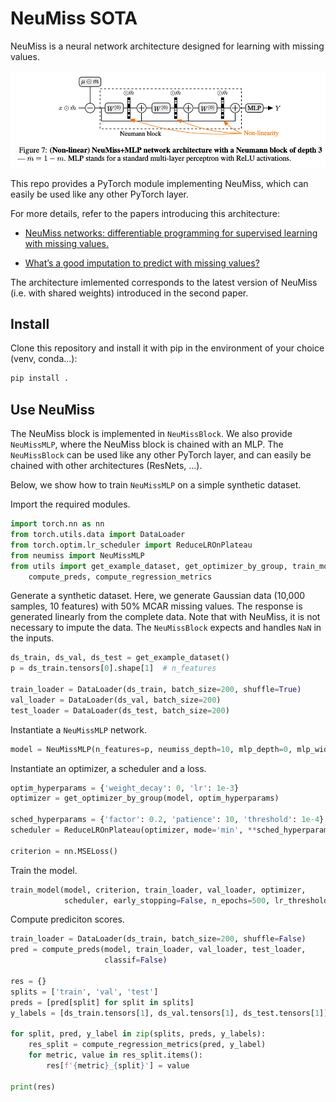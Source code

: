 # NeuMiss SOTA

NeuMiss is a neural network architecture designed for learning with missing values.

![image](./NeuMiss.png)

This repo provides a PyTorch module implementing NeuMiss, which can easily be used like any other PyTorch layer.

For more details, refer to the papers introducing this architecture:
* [NeuMiss networks: differentiable programming for supervised learning with missing values.](https://proceedings.neurips.cc/paper/2020/file/42ae1544956fbe6e09242e6cd752444c-Paper.pdf)

* [What’s a good imputation to predict with missing values?](https://papers.nips.cc/paper/2021/file/5fe8fdc79ce292c39c5f209d734b7206-Paper.pdf)

The architecture imlemented corresponds to the latest version of NeuMiss (i.e. with shared weights) introduced in the second paper.


## Install
Clone this repository and install it with pip in the environment of your choice (venv, conda...):
```bash
pip install .
```

## Use NeuMiss
The NeuMiss block is implemented in `NeuMissBlock`. We also provide `NeuMissMLP`, where the NeuMiss block is chained with an MLP. The `NeuMissBlock` can be used like any other PyTorch layer, and can easily be chained with other architectures (ResNets, ...).

Below, we show how to train `NeuMissMLP` on a simple synthetic dataset.

Import the required modules. 
```python
import torch.nn as nn
from torch.utils.data import DataLoader
from torch.optim.lr_scheduler import ReduceLROnPlateau
from neumiss import NeuMissMLP
from utils import get_example_dataset, get_optimizer_by_group, train_model, \
    compute_preds, compute_regression_metrics
```

Generate a synthetic dataset. Here, we generate Gaussian data (10,000 samples, 10 features) with 50% MCAR missing values. The response is generated linearly from the complete data. Note that with NeuMiss, it is not necessary to impute the data. The `NeuMissBlock` expects and handles `NaN` in the inputs.

```python
ds_train, ds_val, ds_test = get_example_dataset()
p = ds_train.tensors[0].shape[1]  # n_features

train_loader = DataLoader(ds_train, batch_size=200, shuffle=True)
val_loader = DataLoader(ds_val, batch_size=200)
test_loader = DataLoader(ds_test, batch_size=200)
```

Instantiate a `NeuMissMLP` network.
```python
model = NeuMissMLP(n_features=p, neumiss_depth=10, mlp_depth=0, mlp_width=p)
```

Instantiate an optimizer, a scheduler and a loss.
```python
optim_hyperparams = {'weight_decay': 0, 'lr': 1e-3}
optimizer = get_optimizer_by_group(model, optim_hyperparams)

sched_hyperparams = {'factor': 0.2, 'patience': 10, 'threshold': 1e-4}
scheduler = ReduceLROnPlateau(optimizer, mode='min', **sched_hyperparams)

criterion = nn.MSELoss()
```

Train the model.
```python
train_model(model, criterion, train_loader, val_loader, optimizer,
            scheduler, early_stopping=False, n_epochs=500, lr_threshold=1e-6)
```

Compute prediciton scores.
```python
train_loader = DataLoader(ds_train, batch_size=200, shuffle=False)
pred = compute_preds(model, train_loader, val_loader, test_loader,
                     classif=False)

res = {}
splits = ['train', 'val', 'test']
preds = [pred[split] for split in splits]
y_labels = [ds_train.tensors[1], ds_val.tensors[1], ds_test.tensors[1]]

for split, pred, y_label in zip(splits, preds, y_labels):
    res_split = compute_regression_metrics(pred, y_label)
    for metric, value in res_split.items():
        res[f'{metric}_{split}'] = value

print(res)
```
